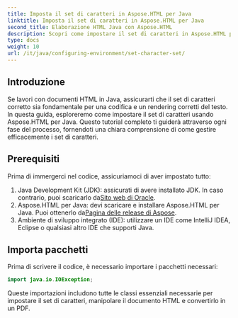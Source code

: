```yaml
---
title: Imposta il set di caratteri in Aspose.HTML per Java
linktitle: Imposta il set di caratteri in Aspose.HTML per Java
second_title: Elaborazione HTML Java con Aspose.HTML
description: Scopri come impostare il set di caratteri in Aspose.HTML per Java e convertire HTML in PDF in questa guida passo-passo. Assicurati che la codifica e il rendering del testo siano corretti.
type: docs
weight: 10
url: /it/java/configuring-environment/set-character-set/
---
```

## Introduzione
Se lavori con documenti HTML in Java, assicurarti che il set di caratteri corretto sia fondamentale per una codifica e un rendering corretti del testo. In questa guida, esploreremo come impostare il set di caratteri usando Aspose.HTML per Java. Questo tutorial completo ti guiderà attraverso ogni fase del processo, fornendoti una chiara comprensione di come gestire efficacemente i set di caratteri.
## Prerequisiti
Prima di immergerci nel codice, assicuriamoci di aver impostato tutto:
1.  Java Development Kit (JDK): assicurati di avere installato JDK. In caso contrario, puoi scaricarlo da[Sito web di Oracle](https://www.oracle.com/java/technologies/javase-downloads.html).
2.  Aspose.HTML per Java: devi scaricare e installare Aspose.HTML per Java. Puoi ottenerlo da[Pagina delle release di Aspose](https://releases.aspose.com/html/java/).
3. Ambiente di sviluppo integrato (IDE): utilizzare un IDE come IntelliJ IDEA, Eclipse o qualsiasi altro IDE che supporti Java.

## Importa pacchetti
Prima di scrivere il codice, è necessario importare i pacchetti necessari:
```java
import java.io.IOException;
```
Queste importazioni includono tutte le classi essenziali necessarie per impostare il set di caratteri, manipolare il documento HTML e convertirlo in un PDF.

## Passaggio 1: creare il codice HTML
Per prima cosa, avrai bisogno di un po' di contenuto HTML che vuoi elaborare. Questo esempio mostrerà come creare un semplice file HTML in Java.
```java
String code = "<h1>Character Set</h1>\r\n" +
    "<p>The <b>CharSet</b> property sets the primary character-set for a document.</p>\r\n";
try (java.io.FileWriter fileWriter = new java.io.FileWriter("document.html")) {
    fileWriter.write(code);
}
```

-  Contenuto HTML: Il`code` variabile contiene una stringa che rappresenta una struttura HTML di base. Include un'intestazione (`<h1>`) e un paragrafo (`<p>`).
-  FileWriter: Il`FileWriter` la classe viene utilizzata per scrivere il codice HTML in un file denominato`document.html`Questo file sarà il punto di partenza per le nostre ulteriori manipolazioni.
## Passaggio 2: configurare il set di caratteri
Una volta pronto il file HTML, il passo successivo consiste nell'impostare il set di caratteri utilizzando Aspose.HTML per Java.
```java
// Crea un'istanza di Configurazione
Configuration configuration = new Configuration();
```

-  Configurazione: La`Configuration` class viene utilizzata per inizializzare le impostazioni del tuo documento HTML. Ciò ti consentirà di personalizzare vari aspetti, incluso il set di caratteri.
## Passaggio 3: accedere e modificare il servizio User Agent
 Il set di caratteri può essere definito tramite`IUserAgentService` interfaccia fornita da Aspose.HTML.

```java
try {
    // Ottieni IUserAgentService
    IUserAgentService userAgent = configuration.getService(IUserAgentService.class);
    // Imposta la codifica ISO-8859-1 per analizzare il documento
    userAgent.setCharSet("ISO-8859-1");
```

- IUserAgentService: questo servizio consente di gestire varie impostazioni relative allo user agent, incluso il set di caratteri.
-  setCharSet: Il`setCharSet` metodo viene utilizzato per specificare la codifica dei caratteri. In questo esempio, lo stiamo impostando su`ISO-8859-1`, che è uno schema di codifica dei caratteri standard.
## Passaggio 4: inizializzare il documento HTML
Una volta configurato il set di caratteri, è ora possibile creare un oggetto documento HTML che utilizza queste impostazioni.

```java
    // Inizializza un documento HTML con la configurazione specificata
    HTMLDocument document = new HTMLDocument("document.html", configuration);
```

-  Documento HTML: Il`HTMLDocument` class rappresenta il documento HTML nella tua applicazione. Prende il percorso al file HTML e l'oggetto di configurazione come parametri. Ciò assicura che il documento venga analizzato utilizzando il set di caratteri specificato.
## Passaggio 5: Convertire HTML in PDF
Il passaggio finale è la conversione del documento HTML in un file PDF. È qui che entra in gioco la vera potenza di Aspose.HTML per Java.

```java
    try {
        // Convertire HTML in PDF
        Converter.convertHTML(
                document,
                new PdfSaveOptions(),
                "user-agent-charset_out.pdf"
        );
    } finally {
        if (document != null) {
            document.dispose();
        }
    }
} finally {
    if (configuration != null) {
        configuration.dispose();
    }
}
```

-  Converter.convertHTML: questo metodo converte il documento HTML in un PDF.`PdfSaveOptions` La classe viene utilizzata per specificare qualsiasi impostazione specifica del PDF.
-  Gestione dei file: Il`dispose` Il metodo garantisce che le risorse vengano rilasciate una volta completata l'operazione, prevenendo perdite di memoria e altri potenziali problemi.

## Conclusione
Ed ecco fatto! Hai imparato con successo come impostare il set di caratteri in Aspose.HTML per Java e convertire un documento HTML in un PDF. Che tu stia lavorando all'internazionalizzazione o semplicemente assicurandoti che i tuoi documenti vengano renderizzati correttamente, è essenziale comprendere come gestire i set di caratteri.

## Domande frequenti
### Cos'è un set di caratteri e perché è importante?  
Un set di caratteri determina come i caratteri sono rappresentati in un documento. È fondamentale per una corretta codifica del testo, specialmente quando si ha a che fare con più lingue.
### Posso usare un set di caratteri diverso da ISO-8859-1?  
 Assolutamente! Aspose.HTML per Java supporta vari set di caratteri. Puoi impostarlo in base alle tue esigenze utilizzando`setCharSet` metodo.
### È possibile convertire altri formati oltre al PDF?  
Sì, Aspose.HTML per Java consente di convertire HTML in vari formati, tra cui XPS, DOCX e formati immagine come JPEG e PNG.
### Devo gestire manualmente la pulizia delle risorse?  
 Sebbene Java abbia un garbage collector, è una buona pratica rilasciare manualmente risorse come configurazioni e documenti utilizzando`dispose` metodo.
### Dove posso ottenere una prova gratuita di Aspose.HTML per Java?  
 Puoi scaricare una versione di prova gratuita da[Pagina delle release di Aspose](https://releases.aspose.com/).